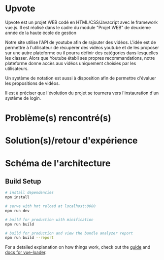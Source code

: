 # Upvote

Upvote est un projet WEB codé en HTML/CSS/Javacript avec le framework vue.js. Il est réalisé dans le cadre du module "Projet WEB" de deuxième année de la haute école de gestion

Notre site utilise l'API de youtube afin de rajouter des vidéos. L'idée est de permettre à l'utilisateur de récupérer des vidéos youtube et de les proposer sur une autre plateforme ou il pourra définir des catégories dans lesquelles les classer. Alors que Youtube établi ses propres recommandations, notre plateforme donne accès aux vidéos uniquement choisies par les utilisateurs.

Un système de notation est aussi à disposition afin de permettre d'évaluer les propositions de vidéos.

Il est à préciser que l'évolution du projet se tournera vers l'instauration d'un système de login.

# Problème(s) rencontré(s)

# Solution(s)/retour d'expérience

# Schéma de l'architecture

## Build Setup

``` bash
# install dependencies
npm install

# serve with hot reload at localhost:8080
npm run dev

# build for production with minification
npm run build

# build for production and view the bundle analyzer report
npm run build --report
```

For a detailed explanation on how things work, check out the [guide](http://vuejs-templates.github.io/webpack/) and [docs for vue-loader](http://vuejs.github.io/vue-loader).
